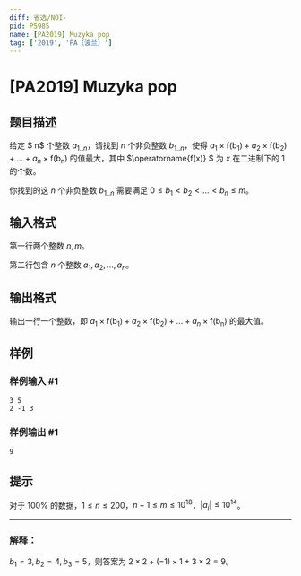 ```yaml
---
diff: 省选/NOI-
pid: P5985
name: [PA2019] Muzyka pop
tag: ['2019', 'PA（波兰）']
---
```

# [PA2019] Muzyka pop
## 题目描述

给定 $ n$ 个整数 $a_{1..n}$，请找到 $n$ 个非负整数 $b_{1..n}$，使得 $a_1\times \operatorname{f(b_1)}+a_2\times \operatorname{f(b_2)}+...+a_n\times \operatorname{f(b_n)}$ 的值最大，其中 $\operatorname{f(x)} $ 为 $x$ 在二进制下的 $1$ 的个数。

你找到的这 $n$ 个非负整数 $b_{1..n}$ 需要满足 $0\le b_1<b_2<...<b_n\le m$。
## 输入格式

第一行两个整数 $n,m$。

第二行包含 $n$ 个整数 $a_1,a_2,...,a_n$。
## 输出格式

输出一行一个整数，即 $a_1\times \operatorname{f(b_1)}+a_2\times \operatorname{f(b_2)}+...+a_n\times \operatorname{f(b_n)}$ 的最大值。
## 样例

### 样例输入 #1
```
3 5
2 -1 3
```
### 样例输出 #1
```
9
```
## 提示

对于 $100\%$ 的数据，$1\le n\le 200$，$n-1\le m\le 10^{18}$，$|a_i|\le 10^{14}$。

----

### 解释：

$b_1=3,b_2=4,b_3=5$，则答案为 $2\times 2+(-1)\times 1+3\times 2=9$。

